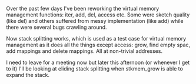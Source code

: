 Over the past few days I've been reworking the virtual memory management functions: iter, add, del, access etc. Some were sketch quality (like del) and others suffered from messy implementation (like add) while there were several bugs crawling around.

Now stack splitting works, which is used as a test case for virtual memory management as it does all the things except access: grow, find empty spac, add mappings and delete mappings. All at non-trivial addresses.

I need to leave for a meeting now but later this afternoon (or whenever I get to it) I'll be looking at eliding stack splitting when stkmem_grow is able to expand the stack.
